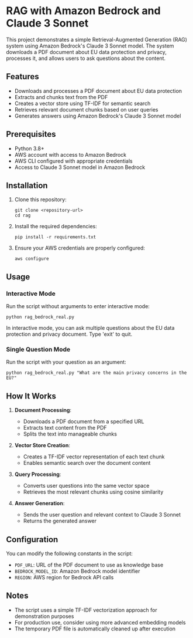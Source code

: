 # RAG with Amazon Bedrock and Claude 3 Sonnet

This project demonstrates a simple Retrieval-Augmented Generation (RAG) system using Amazon Bedrock's Claude 3 Sonnet model. The system downloads a PDF document about EU data protection and privacy, processes it, and allows users to ask questions about the content.

## Features

- Downloads and processes a PDF document about EU data protection
- Extracts and chunks text from the PDF
- Creates a vector store using TF-IDF for semantic search
- Retrieves relevant document chunks based on user queries
- Generates answers using Amazon Bedrock's Claude 3 Sonnet model

## Prerequisites

- Python 3.8+
- AWS account with access to Amazon Bedrock
- AWS CLI configured with appropriate credentials
- Access to Claude 3 Sonnet model in Amazon Bedrock

## Installation

1. Clone this repository:
   ```
   git clone <repository-url>
   cd rag
   ```

2. Install the required dependencies:
   ```
   pip install -r requirements.txt
   ```

3. Ensure your AWS credentials are properly configured:
   ```
   aws configure
   ```

## Usage

### Interactive Mode

Run the script without arguments to enter interactive mode:

```
python rag_bedrock_real.py
```

In interactive mode, you can ask multiple questions about the EU data protection and privacy document. Type 'exit' to quit.

### Single Question Mode

Run the script with your question as an argument:

```
python rag_bedrock_real.py "What are the main privacy concerns in the EU?"
```

## How It Works

1. **Document Processing**:
   - Downloads a PDF document from a specified URL
   - Extracts text content from the PDF
   - Splits the text into manageable chunks

2. **Vector Store Creation**:
   - Creates a TF-IDF vector representation of each text chunk
   - Enables semantic search over the document content

3. **Query Processing**:
   - Converts user questions into the same vector space
   - Retrieves the most relevant chunks using cosine similarity

4. **Answer Generation**:
   - Sends the user question and relevant context to Claude 3 Sonnet
   - Returns the generated answer

## Configuration

You can modify the following constants in the script:

- `PDF_URL`: URL of the PDF document to use as knowledge base
- `BEDROCK_MODEL_ID`: Amazon Bedrock model identifier
- `REGION`: AWS region for Bedrock API calls

## Notes

- The script uses a simple TF-IDF vectorization approach for demonstration purposes
- For production use, consider using more advanced embedding models
- The temporary PDF file is automatically cleaned up after execution
